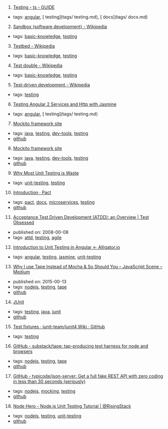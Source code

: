 1. [Testing - ts - GUIDE](https://angular.io/docs/ts/latest/guide/testing.html)
  * tags: [angular](tags/angular.md), [ testing](tags/ testing.md), [ docs](tags/ docs.md)
2. [Sandbox (software development) - Wikipedia](https://en.wikipedia.org/wiki/Sandbox_(software_development))
  * tags: [basic-knowledge](tags/basic-knowledge.md), [testing](tags/testing.md)
3. [Testbed - Wikipedia](https://en.wikipedia.org/wiki/Testbed)
  * tags: [basic-knowledge](tags/basic-knowledge.md), [testing](tags/testing.md)
4. [Test double - Wikipedia](https://en.wikipedia.org/wiki/Test_double)
  * tags: [basic-knowledge](tags/basic-knowledge.md), [testing](tags/testing.md)
5. [Test-driven development - Wikipedia](https://en.wikipedia.org/wiki/Test-driven_development)
  * tags: [testing](tags/testing.md)
6. [Testing Angular 2 Services and Http with Jasmine](http://chariotsolutions.com/blog/post/testing-angular-2-0-x-services-http-jasmine-karma/)
  * tags: [angular](tags/angular.md), [ testing](tags/ testing.md)
7. [Mockito framework site](http://site.mockito.org/)
  * tags: [java](tags/java.md), [testing](tags/testing.md), [dev-tools](tags/dev-tools.md), [testing](tags/testing.md)
  * [github](https://github.com/mockito/mockito)
8. [Mockito framework site](http://site.mockito.org/)
  * tags: [java](tags/java.md), [testing](tags/testing.md), [dev-tools](tags/dev-tools.md), [testing](tags/testing.md)
  * [github](https://github.com/mockito/mockito)
9. [Why Most Unit Testing is Waste](http://rbcs-us.com/documents/Why-Most-Unit-Testing-is-Waste.pdf)
  * tags: [unit-testing](tags/unit-testing.md), [testing](tags/testing.md)
10. [Introduction · Pact](https://docs.pact.io/)
  * tags: [pact](tags/pact.md), [docs](tags/docs.md), [microservices](tags/microservices.md), [testing](tags/testing.md)
  * [github](https://github.com/realestate-com-au/pact)
11. [Acceptance Test Driven Development (ATDD): an Overview  |  Test Obsessed](http://testobsessed.com/2008/12/acceptance-test-driven-development-atdd-an-overview/)
  * published on: 2008-00-08
  * tags: [attd](tags/attd.md), [testing](tags/testing.md), [agile](tags/agile.md)
12. [Introduction to Unit Testing in Angular ← Alligator.io](https://alligator.io/angular/introduction-unit-testing/)
  * tags: [angular](tags/angular.md), [testing](tags/testing.md), [jasmine](tags/jasmine.md), [unit-testing](tags/unit-testing.md)
13. [Why I use Tape Instead of Mocha & So Should You – JavaScript Scene – Medium](https://medium.com/javascript-scene/why-i-use-tape-instead-of-mocha-so-should-you-6aa105d8eaf4)
  * published on: 2015-00-13
  * tags: [nodejs](tags/nodejs.md), [testing](tags/testing.md), [tape](tags/tape.md)
  * [github](https://github.com/substack/tape)
14. [JUnit](http://junit.org/)
  * tags: [testing](tags/testing.md), [java](tags/java.md), [junit](tags/junit.md)
  * [github](https://github.com/junit-team/junit4)
15. [Test fixtures · junit-team/junit4 Wiki · GitHub](https://github.com/junit-team/junit4/wiki/test-fixtures)
  * tags: [testing](tags/testing.md)
16. [GitHub - substack/tape: tap-producing test harness for node and browsers](https://github.com/substack/tape)
  * tags: [nodejs](tags/nodejs.md), [testing](tags/testing.md), [tape](tags/tape.md)
  * [github](https://github.com/substack/tape)
17. [GitHub - typicode/json-server: Get a full fake REST API with zero coding in less than 30 seconds (seriously)](https://github.com/typicode/json-server)
  * tags: [nodejs](tags/nodejs.md), [mocking](tags/mocking.md), [testing](tags/testing.md)
  * [github](https://github.com/typicode/json-server)
18. [Node Hero - Node.js Unit Testing Tutorial | @RisingStack](https://blog.risingstack.com/node-hero-node-js-unit-testing-tutorial/)
  * tags: [nodejs](tags/nodejs.md), [testing](tags/testing.md), [unit-testing](tags/unit-testing.md)
  * [github](https://github.com/RisingStack/nodehero-testing)
